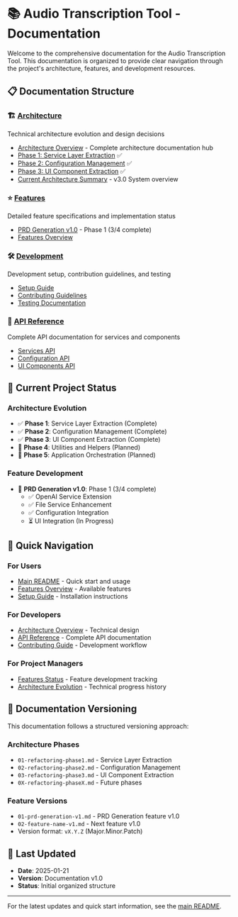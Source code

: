 # 📚 Audio Transcription Tool - Documentation

Welcome to the comprehensive documentation for the Audio Transcription Tool. This documentation is organized to provide clear navigation through the project's architecture, features, and development resources.

## 📋 Documentation Structure

### 🏗️ [Architecture](architecture/)
Technical architecture evolution and design decisions
- [Architecture Overview](architecture/README.md) - Complete architecture documentation hub
- [Phase 1: Service Layer Extraction](architecture/01-refactoring-phase1.md) ✅
- [Phase 2: Configuration Management](architecture/02-refactoring-phase2.md) ✅  
- [Phase 3: UI Component Extraction](architecture/03-refactoring-phase3.md) ✅
- [Current Architecture Summary](architecture/current-architecture.md) - v3.0 System overview

### ⭐ [Features](features/)
Detailed feature specifications and implementation status
- [PRD Generation v1.0](features/01-prd-generation-v1.md) - Phase 1 (3/4 complete)
- [Features Overview](features/features-index.md)

### 🛠️ [Development](development/)
Development setup, contribution guidelines, and testing
- [Setup Guide](development/setup-guide.md)
- [Contributing Guidelines](development/contributing.md)
- [Testing Documentation](development/testing.md)

### 📖 [API Reference](api/)
Complete API documentation for services and components
- [Services API](api/services-api.md)
- [Configuration API](api/configuration-api.md)
- [UI Components API](api/ui-components-api.md)

## 🚀 Current Project Status

### Architecture Evolution
- ✅ **Phase 1**: Service Layer Extraction (Complete)
- ✅ **Phase 2**: Configuration Management (Complete)
- ✅ **Phase 3**: UI Component Extraction (Complete)
- 🔄 **Phase 4**: Utilities and Helpers (Planned)
- 🔄 **Phase 5**: Application Orchestration (Planned)

### Feature Development
- 🔄 **PRD Generation v1.0**: Phase 1 (3/4 complete)
  - ✅ OpenAI Service Extension
  - ✅ File Service Enhancement
  - ✅ Configuration Integration
  - ⏳ UI Integration (In Progress)

## 🎯 Quick Navigation

### For Users
- [Main README](../README.md) - Quick start and usage
- [Features Overview](features/features-index.md) - Available features
- [Setup Guide](development/setup-guide.md) - Installation instructions

### For Developers
- [Architecture Overview](architecture/current-architecture.md) - Technical design
- [API Reference](api/) - Complete API documentation
- [Contributing Guide](development/contributing.md) - Development workflow

### For Project Managers
- [Features Status](features/features-index.md) - Feature development tracking
- [Architecture Evolution](architecture/) - Technical progress history

## 📝 Documentation Versioning

This documentation follows a structured versioning approach:

### Architecture Phases
- `01-refactoring-phase1.md` - Service Layer Extraction
- `02-refactoring-phase2.md` - Configuration Management
- `03-refactoring-phase3.md` - UI Component Extraction
- `0X-refactoring-phaseX.md` - Future phases

### Feature Versions
- `01-prd-generation-v1.md` - PRD Generation feature v1.0
- `02-feature-name-v1.md` - Next feature v1.0
- Version format: `vX.Y.Z` (Major.Minor.Patch)

## 🔄 Last Updated
- **Date**: 2025-01-21
- **Version**: Documentation v1.0
- **Status**: Initial organized structure

---

For the latest updates and quick start information, see the [main README](../README.md).
